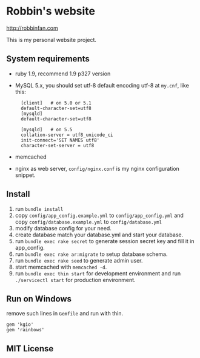 # Robbin's website  

<http://robbinfan.com>

This is my personal website project.

## System requirements

* ruby 1.9, recommend 1.9 p327 version
* MySQL 5.x, you should set utf-8 default encoding utf-8 at `my.cnf`, like this:

        [client]   # on 5.0 or 5.1
        default-character-set=utf8
        [mysqld]
        default-character-set=utf8 

        [mysqld]   # on 5.5
        collation-server = utf8_unicode_ci
        init-connect='SET NAMES utf8'
        character-set-server = utf8

* memcached
* nginx as web server, `config/nginx.conf` is my nginx configuration snippet.

## Install
1. run `bundle install`
2. copy `config/app_config.example.yml` to `config/app_config.yml` and copy `config/database.example.yml` to `config/database.yml`
3. modify database config for your need.
4. create database match your database.yml and start your database.
5. run `bundle exec rake secret` to generate session secret key and fill it in app_config.
6. run `bundle exec rake ar:migrate` to setup database schema.
7. run `bundle exec rake seed` to generate admin user.
8. start memcached with `memcached -d`.
9. run `bundle exec thin start` for development environment and run `./servicectl start` for production environment.

## Run on Windows

remove such lines in `Gemfile` and run with thin.

    gem 'kgio'
    gem 'rainbows'

## MIT License